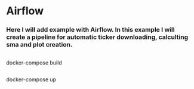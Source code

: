 # Airflow
### Here I will add example with Airflow. In this example I will create a pipeline for automatic ticker downloading, calculting sma and plot creation.
```
```
docker-compose build 
```
```
docker-compose up
```
